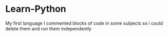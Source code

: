 # Learn-Python
My first language
I commented blocks of code in some subjects so i could delete them and run them independently 
